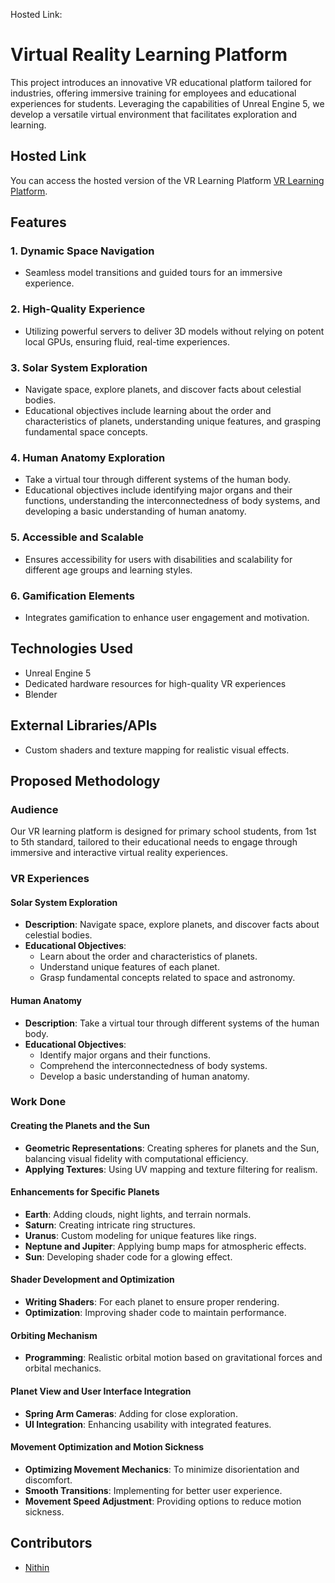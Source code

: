 
Hosted Link:


# Virtual Reality Learning Platform

This project introduces an innovative VR educational platform tailored for industries, offering immersive training for employees and educational experiences for students. Leveraging the capabilities of Unreal Engine 5, we develop a versatile virtual environment that facilitates exploration and learning.

## Hosted Link

You can access the hosted version of the VR Learning Platform [VR Learning Platform](https://NithinRoyale.github.io/VR-Learning-Platform/).

## Features

### 1. Dynamic Space Navigation
- Seamless model transitions and guided tours for an immersive experience.

### 2. High-Quality Experience
- Utilizing powerful servers to deliver 3D models without relying on potent local GPUs, ensuring fluid, real-time experiences.

### 3. Solar System Exploration
- Navigate space, explore planets, and discover facts about celestial bodies.
- Educational objectives include learning about the order and characteristics of planets, understanding unique features, and grasping fundamental space concepts.

### 4. Human Anatomy Exploration
- Take a virtual tour through different systems of the human body.
- Educational objectives include identifying major organs and their functions, understanding the interconnectedness of body systems, and developing a basic understanding of human anatomy.

### 5. Accessible and Scalable
- Ensures accessibility for users with disabilities and scalability for different age groups and learning styles.

### 6. Gamification Elements
- Integrates gamification to enhance user engagement and motivation.

## Technologies Used
- Unreal Engine 5
- Dedicated hardware resources for high-quality VR experiences
- Blender

## External Libraries/APIs
- Custom shaders and texture mapping for realistic visual effects.

## Proposed Methodology

### Audience
Our VR learning platform is designed for primary school students, from 1st to 5th standard, tailored to their educational needs to engage through immersive and interactive virtual reality experiences.

### VR Experiences

#### Solar System Exploration
- **Description**: Navigate space, explore planets, and discover facts about celestial bodies.
- **Educational Objectives**:
  - Learn about the order and characteristics of planets.
  - Understand unique features of each planet.
  - Grasp fundamental concepts related to space and astronomy.

#### Human Anatomy
- **Description**: Take a virtual tour through different systems of the human body.
- **Educational Objectives**:
  - Identify major organs and their functions.
  - Comprehend the interconnectedness of body systems.
  - Develop a basic understanding of human anatomy.

### Work Done

#### Creating the Planets and the Sun
- **Geometric Representations**: Creating spheres for planets and the Sun, balancing visual fidelity with computational efficiency.
- **Applying Textures**: Using UV mapping and texture filtering for realism.

#### Enhancements for Specific Planets
- **Earth**: Adding clouds, night lights, and terrain normals.
- **Saturn**: Creating intricate ring structures.
- **Uranus**: Custom modeling for unique features like rings.
- **Neptune and Jupiter**: Applying bump maps for atmospheric effects.
- **Sun**: Developing shader code for a glowing effect.

#### Shader Development and Optimization
- **Writing Shaders**: For each planet to ensure proper rendering.
- **Optimization**: Improving shader code to maintain performance.

#### Orbiting Mechanism
- **Programming**: Realistic orbital motion based on gravitational forces and orbital mechanics.

#### Planet View and User Interface Integration
- **Spring Arm Cameras**: Adding for close exploration.
- **UI Integration**: Enhancing usability with integrated features.

#### Movement Optimization and Motion Sickness
- **Optimizing Movement Mechanics**: To minimize disorientation and discomfort.
- **Smooth Transitions**: Implementing for better user experience.
- **Movement Speed Adjustment**: Providing options to reduce motion sickness.


## Contributors

- [Nithin](https://github.com/NithinRoyale/)
